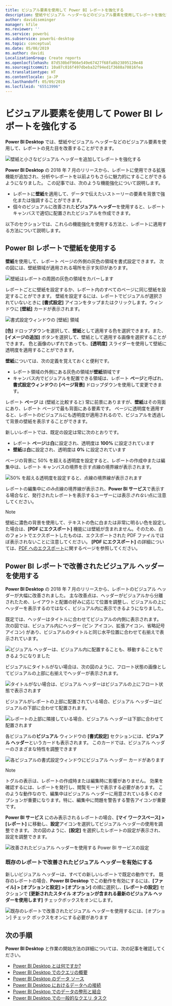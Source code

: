 ```yaml
---
title: ビジュアル要素を使用して Power BI レポートを強化する
description: 壁紙やビジュアル ヘッダーなどのビジュアル要素を使用してレポートを強化する
author: davidiseminger
manager: kfile
ms.reviewer: ''
ms.service: powerbi
ms.subservice: powerbi-desktop
ms.topic: conceptual
ms.date: 05/08/2019
ms.author: davidi
LocalizationGroup: Create reports
ms.openlocfilehash: 87d530bdf966e549e67427f68fa8b23895120e48
ms.sourcegitcommit: 10a87c016f497dbeba32f94ed1f3688a70816fea
ms.translationtype: HT
ms.contentlocale: ja-JP
ms.lasthandoff: 05/09/2019
ms.locfileid: "65513996"
---
```

# <a name="use-visual-elements-to-enhance-power-bi-reports"></a>ビジュアル要素を使用して Power BI レポートを強化する

**Power BI Desktop** では、壁紙やビジュアル ヘッダーなどのビジュアル要素を使用して、レポートの見た目を改善することができます。

![壁紙と小さなビジュアル ヘッダーを追加してレポートを強化する](media/desktop-visual-elements-for-reports/visual-elements-for-reports_01.png)

**Power BI Desktop** の 2018 年 7 月のリリースから、レポートに使用できる拡張機能が追加され、分析やレポートを以前よりもさらに魅力的にすることができるようになりました。 この記事では、次のような機能強化について説明します。 

* レポートに**壁紙**を適用して、データで伝えたいストーリーの要素を背景で強化または強調することができます。
* 個々のビジュアルに改善された**ビジュアル ヘッダー**を使用すると、レポート キャンバスで適切に配置されたビジュアルを作成できます。 

以下のセクションでは、これらの機能強化を使用する方法と、レポートに適用する方法について説明します。

## <a name="using-wallpaper-in-power-bi-reports"></a>Power BI レポートで壁紙を使用する

**壁紙**を使用して、レポート ページの外側の灰色の領域を書式設定できます。 次の図には、壁紙領域が適用される場所を示す矢印があります。 

![壁紙はレポートの周囲の灰色の領域をカバーします](media/desktop-visual-elements-for-reports/visual-elements-for-reports_02.png)

レポートごとに壁紙を設定するか、レポート内のすべてのページに同じ壁紙を設定することができます。 壁紙を設定するには、レポートでビジュアルが選択されていないときに **[書式設定]** アイコンをタップまたはクリックします。ウィンドウに **[壁紙]** カードが表示されます。

![書式設定ウィンドウの [壁紙] 領域](media/desktop-visual-elements-for-reports/visual-elements-for-reports_03.png)

**[色]** ドロップダウンを選択して、**壁紙**として適用する色を選択できます。また、**[イメージの追加]** ボタンを選択して、壁紙として適用する画像を選択することができます。 色と画像のいずれであっても、**[透明度]** スライダーを使用して壁紙に透明度を適用することができます。

**壁紙**については、次の定義を覚えておくと便利です。

* レポート領域の外側にある灰色の領域が**壁紙**領域です
* キャンバス内でビジュアルを配置できる領域は、レポート **ページ**と呼ばれ、**書式設定ウィンドウ**の **[ページ背景]** ドロップダウンを使用して変更できます。

レポート **ページ** は (壁紙と比較すると) 常に前景にありますが、**壁紙**はその背面にあり、レポート ページで最も背面にある要素です。 ページに透明度を適用すると、レポートのビジュアルにも透明度が適用されるので、ビジュアルを透過して背景の壁紙を表示することができます。

新しいレポートでは、既定の設定は常に次のとおりです。

* レポート **ページ**は**白**に設定され、透明度は **100%** に設定されています
* **壁紙**は**白**に設定され、透明度は **0%** に設定されています

ページの背景に 50% を超える透明度を設定すると、レポートの作成中または編集中は、レポート キャンバスの境界を示す点線の境界線が表示されます。 

![50% を超える透明度を設定すると、点線の境界線が表示されます](media/desktop-visual-elements-for-reports/visual-elements-for-reports_04.png)

レポートの編集中に*のみ*点線の境界線が表示され、**Power BI サービス**で表示する場合など、発行されたレポートを表示するユーザーには表示*されない*点に注意してください。

> [!NOTE]
> 壁紙に濃色の背景を使用して、テキストの色に白または非常に明るい色を設定した場合は、**[PDF にエクスポート]** 機能には壁紙が含まれません。そのため、白のフォントでエクスポートしたものは、エクスポートされた PDF ファイルでほぼ表示されないことに注意してください。 **[PDF にエクスポート]** の詳細については、[PDF へのエクスポート](desktop-export-to-pdf.md)に関するページを参照してください。


## <a name="using-improved-visual-headers-in-power-bi-reports"></a>Power BI レポートで改善されたビジュアル ヘッダーを使用する

**Power BI Desktop** の 2018 年 7 月のリリースから、レポートのビジュアル ヘッダーが大幅に改善されました。 主な改善点は、ヘッダーがビジュアルから分離されたため、レイアウトと配置の好みに応じて位置を調整し、ビジュアルの上にヘッダーを表示するのではなく、ビジュアル内に表示できるようになりました。 

既定では、ヘッダーはタイトルに合わせてビジュアルの内側に表示されます。 次の図では、ビジュアル内にヘッダー (ピン アイコン、拡張アイコン、省略記号アイコン) があり、ビジュアルのタイトルと同じ水平位置に合わせて右揃えで表示されています。

![ビジュアル ヘッダーは、ビジュアル内に配置することも、移動することもできるようになりました](media/desktop-visual-elements-for-reports/visual-elements-for-reports_05.png)

ビジュアルにタイトルがない場合は、次の図のように、フロート状態の画像としてビジュアルの上部に右揃えでヘッダーが表示されます。 

![タイトルがない場合は、ビジュアル ヘッダーはビジュアルの上にフロート状態で表示されます](media/desktop-visual-elements-for-reports/visual-elements-for-reports_07.png)

ビジュアルがレポートの上部に配置されている場合、ビジュアル ヘッダーはビジュアルの下部に合わせて配置されます。 

![レポートの上部に隣接している場合、ビジュアル ヘッダーは下部に合わせて配置されます](media/desktop-visual-elements-for-reports/visual-elements-for-reports_08.png)

各ビジュアルの**ビジュアル** ウィンドウの **[書式設定]** セクションには、**ビジュアル ヘッダー**というカードも表示されます。 このカードでは、ビジュアル ヘッダーのさまざまな特性を調整できます

![各ビジュアルの書式設定ウィンドウにビジュアル ヘッダー カードがあります](media/desktop-visual-elements-for-reports/visual-elements-for-reports_09.png)

> [!NOTE]
> トグルの表示は、レポートの作成時または編集時に影響がありません。 効果を確認するには、レポートを発行し、閲覧モードで表示する必要があります。 このような動作なので、編集中はビジュアル ヘッダーに用意されている多くのオプションが重要になります。特に、編集中に問題を警告する警告アイコンが重要です。

**Power BI サービス** にのみ表示されるレポートの場合、**[マイ ワークスペース] > [レポート]** に移動し、**設定**アイコンを選択してビジュアル ヘッダーの使用を調整できます。 次の図のように、**[設定]** を選択したレポートの設定が表示され、設定を調整できます。

![改善されたビジュアル ヘッダーを使用する Power BI サービスの設定](media/desktop-visual-elements-for-reports/visual-elements-for-reports_10.png)

### <a name="enabling-improved-visual-headers-for-existing-reports"></a>既存のレポートで改善されたビジュアル ヘッダーを有効にする

新しいビジュアル ヘッダーは、すべての新しいレポートで既定の動作です。 既存のレポートの場合、**Power BI Desktop** でこの動作を有効にするには、**[ファイル] > [オプションと設定] > [オプション]** の順に選択し、**[レポートの設定]** セクションで **[更新されたスタイル オプションが含まれる最新のビジュアル ヘッダーを使用します]** チェックボックスをオンにします。

![既存のレポートで改善されたビジュアル ヘッダーを使用するには、[オプション] チェック ボックスをオンにする必要があります](media/desktop-visual-elements-for-reports/visual-elements-for-reports_06.png)


## <a name="next-steps"></a>次の手順
**Power BI Desktop** と作業の開始方法の詳細については、次の記事を確認してください。

* [Power BI Desktop とは何ですか?](desktop-what-is-desktop.md)
* [Power BI Desktop でのクエリの概要](desktop-query-overview.md)
* [Power BI Desktop のデータ ソース](desktop-data-sources.md)
* [Power BI Desktop におけるデータへの接続](desktop-connect-to-data.md)
* [Power BI Desktop でのデータの整形と結合](desktop-shape-and-combine-data.md)
* [Power BI Desktop での一般的なクエリ タスク](desktop-common-query-tasks.md)   


